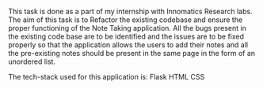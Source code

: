 This task is done as a part of my internship with Innomatics Research labs. The aim of this task is to Refactor the existing codebase and ensure the proper functioning of the Note Taking application. All the bugs present in the existing code base are to be identified and the issues are to be fixed properly so that the application allows the users to add their notes and all the pre-existing notes should be present in the same page in the form of an unordered list.
   
The tech-stack used for this application is:
    Flask
    HTML
    CSS
